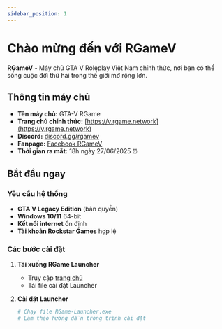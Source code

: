 ```yaml
---
sidebar_position: 1
---
```


# Chào mừng đến với RGameV

**RGameV** - Máy chủ GTA V Roleplay Việt Nam chính thức, nơi bạn có thể sống cuộc đời thứ hai trong thế giới mở rộng lớn.

## Thông tin máy chủ

- **Tên máy chủ:** GTA-V RGame
- **Trang chủ chính thức:** [https://v.rgame.network](https://v.rgame.network)
- **Discord:** [discord.gg/rgamev](https://discord.gg/rgamev)
- **Fanpage:** [Facebook RGameV](https://www.facebook.com/rgvn2209/)
- **Thời gian ra mắt:** 18h ngày 27/06/2025 ⏰

## Bắt đầu ngay

### Yêu cầu hệ thống
- **GTA V Legacy Edition** (bản quyền)
- **Windows 10/11** 64-bit
- **Kết nối internet** ổn định
- **Tài khoản Rockstar Games** hợp lệ

### Các bước cài đặt

1. **Tải xuống RGame Launcher**
   - Truy cập [trang chủ](https://v.rgame.network)
   - Tải file cài đặt Launcher

2. **Cài đặt Launcher**
   ```bash
   # Chạy file RGame-Launcher.exe
   # Làm theo hướng dẫn trong trình cài đặt